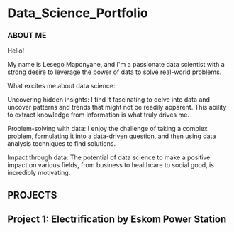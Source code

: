 # Data_Science_Portfolio
### ABOUT ME 

Hello!

My name is Lesego Maponyane, and I'm a passionate data scientist with a strong desire to leverage the power of data to solve real-world problems.

What excites me about data science:

Uncovering hidden insights: I find it fascinating to delve into data and uncover patterns and trends that might not be readily apparent. This ability to extract knowledge from information is what truly drives me.

Problem-solving with data: I enjoy the challenge of taking a complex problem, formulating it into a data-driven question, and then using data analysis techniques to find solutions.

Impact through data: The potential of data science to make a positive impact on various fields, from business to healthcare to social good, is incredibly motivating. 

## PROJECTS

## Project 1: Electrification by Eskom Power Station
